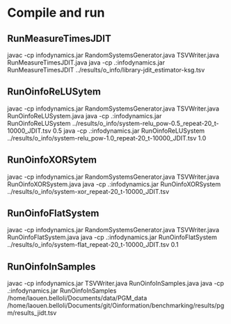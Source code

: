 
# Compile and run

## RunMeasureTimesJDIT
javac -cp infodynamics.jar RandomSystemsGenerator.java TSVWriter.java RunMeasureTimesJDIT.java
java -cp .:infodynamics.jar RunMeasureTimesJDIT ../results/o_info/library-jdit_estimator-ksg.tsv

## RunOinfoReLUSytem
javac -cp infodynamics.jar RandomSystemsGenerator.java TSVWriter.java RunOinfoReLUSystem.java
java -cp .:infodynamics.jar RunOinfoReLUSystem ../results/o_info/system-relu_pow-0.5_repeat-20_t-10000_JDIT.tsv 0.5
java -cp .:infodynamics.jar RunOinfoReLUSystem ../results/o_info/system-relu_pow-1.0_repeat-20_t-10000_JDIT.tsv 1.0

## RunOinfoXORSytem
javac -cp infodynamics.jar RandomSystemsGenerator.java TSVWriter.java RunOinfoXORSystem.java
java -cp .:infodynamics.jar RunOinfoXORSystem ../results/o_info/system-xor_repeat-20_t-10000_JDIT.tsv

## RunOinfoFlatSystem
javac -cp infodynamics.jar RandomSystemsGenerator.java TSVWriter.java RunOinfoFlatSystem.java
java -cp .:infodynamics.jar RunOinfoFlatSystem ../results/o_info/system-flat_repeat-20_t-10000_JDIT.tsv 0.1

## RunOinfoInSamples
javac -cp infodynamics.jar TSVWriter.java RunOinfoInSamples.java
java -cp .:infodynamics.jar RunOinfoInSamples /home/laouen.belloli/Documents/data/PGM_data /home/laouen.belloli/Documents/git/Oinformation/benchmarking/results/pgm/results_jidt.tsv
